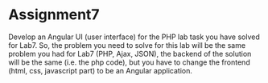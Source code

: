 # Assignment7

Develop an Angular UI (user interface) for the PHP lab task you have solved for Lab7. So, the problem you need to solve for this lab will be the same problem you had for Lab7 (PHP, Ajax, JSON), the backend of the solution will be the same (i.e. the php code), but you have to change the frontend (html, css, javascript part) to be an Angular application.
